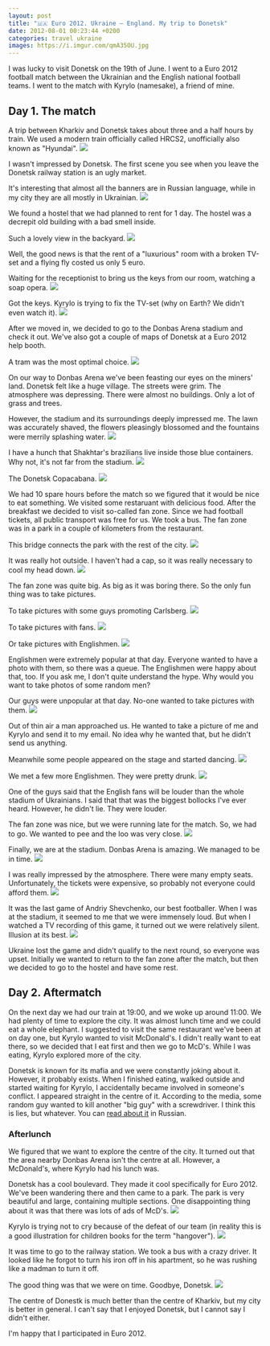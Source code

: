 ```yaml
---
layout: post
title: "🇺🇦 Euro 2012. Ukraine – England. My trip to Donetsk"
date: 2012-08-01 00:23:44 +0200
categories: travel ukraine
images: https://i.imgur.com/qmA35OU.jpg
---
```


I was lucky to visit Donetsk on the 19th of June. I went to a Euro 2012 football
match between the Ukrainian and the English national football teams. I went to
the match with Kyrylo (namesake), a friend of mine.

## Day 1. The match

A trip between Kharkiv and Donetsk takes about three and a half hours by
train. We used a modern train officially called HRCS2, unofficially also known
as "Hyundai".
<img src="https://i.imgur.com/ffsY3Nf.jpg"/>

I wasn't impressed by Donetsk. The first scene you see when you leave the
Donetsk railway station is an ugly market.

It's interesting that almost all the banners are in Russian language, while in
my city they are all mostly in Ukrainian.
<img src="https://i.imgur.com/0F21Zti.jpg"/>

We found a hostel that we had planned to rent for 1 day. The hostel was a
decrepit old building with a bad smell inside.

Such a lovely view in the backyard.
<img src="https://i.imgur.com/iAcsF88.jpg"/>

Well, the good news is that the rent of a "luxurious" room with a broken TV-set
and a flying fly costed us only 5 euro.

Waiting for the receptionist to bring us the keys from our room, watching a soap
opera.
<img src="/assets/images/i.png" data-echo="https://i.imgur.com/uVrrV8I.jpg">

Got the keys. Kyrylo is trying to fix the TV-set (why on Earth? We didn't even
watch it).
<img src="/assets/images/i.png" data-echo="https://i.imgur.com/5uotEkU.jpg">

After we moved in, we decided to go to the Donbas Arena stadium and check it
out. We've also got a couple of maps of Donetsk at a Euro 2012 help booth.

A tram was the most optimal choice.
<img src="/assets/images/i.png" data-echo="https://i.imgur.com/51vVa9r.jpg"/>

On our way to Donbas Arena we've been feasting our eyes on the miners'
land. Donetsk felt like a huge village. The streets were grim. The atmosphere
was depressing. There were almost no buildings. Only a lot of grass and trees.

However, the stadium and its surroundings deeply impressed me. The lawn was
accurately shaved, the flowers pleasingly blossomed and the fountains were
merrily splashing water.
<img src="/assets/images/i.png" data-echo="https://i.imgur.com/rZCx8kV.jpg">

I have a hunch that Shakhtar's brazilians live inside those blue containers. Why
not, it's not far from the stadium.
<img src="/assets/images/i.png" data-echo="https://i.imgur.com/KsXl5ub.jpg"/>

The Donetsk Copacabana.
<img src="/assets/images/i.png" data-echo="https://i.imgur.com/sA8EItZ.jpg"/>

We had 10 spare hours before the match so we figured that it would be nice to
eat something. We visited some restaruant with delicious food. After the
breakfast we decided to visit so-called fan zone. Since we had football tickets,
all public transport was free for us. We took a bus. The fan zone was in a park
in a couple of kilometers from the restaurant.

This bridge connects the park with the rest of the city.
<img src="/assets/images/i.png" data-echo="https://i.imgur.com/tQ0bPM7.jpg"/>

It was really hot outside. I haven't had a cap, so it was really necessary to
cool my head down.
<img src="/assets/images/i.png" data-echo="https://i.imgur.com/YoKFTCK.jpg"/>

The fan zone was quite big. As big as it was boring there. So the only fun thing
was to take pictures.

To take pictures with some guys promoting Carlsberg.
<img src="/assets/images/i.png" data-echo="https://i.imgur.com/rQ0YycP.jpg"/>

To take pictures with fans.
<img src="/assets/images/i.png" data-echo="https://i.imgur.com/t3vaEUy.jpg"/>

Or take pictures with Englishmen.
<img src="/assets/images/i.png" data-echo="https://i.imgur.com/DY5rysE.jpg"/>

Englishmen were extremely popular at that day. Everyone wanted to have a photo
with them, so there was a queue. The Englishmen were happy about that, too. If
you ask me, I don't quite understand the hype. Why would you want to take photos
of some random men?

Our guys were unpopular at that day. No-one wanted to take pictures with them.
<img src="/assets/images/i.png" data-echo="https://i.imgur.com/D0GK35Q.jpg"/>

Out of thin air a man approached us. He wanted to take a picture of me and
Kyrylo and send it to my email. No idea why he wanted that, but he didn't send
us anything.

Meanwhile some people appeared on the stage and started dancing.
<img src="/assets/images/i.png" data-echo="https://i.imgur.com/07olMJZ.jpg"/>

We met a few more Englishmen. They were pretty drunk.
<img src="/assets/images/i.png" data-echo="https://i.imgur.com/BMRAyIR.jpg"/>

One of the guys said that the English fans will be louder than the whole
stadium of Ukrainians. I said that that was the biggest bollocks I've ever heard.
However, he didn't lie. They were louder.

The fan zone was nice, but we were running late for the match. So, we had to go.
We wanted to pee and the loo was very close.
<img src="/assets/images/i.png" data-echo="https://i.imgur.com/GMaEDHl.jpg">

Finally, we are at the stadium. Donbas Arena is amazing. We managed to be in
time.
<img src="/assets/images/i.png" data-echo="https://i.imgur.com/qmA35OU.jpg"/>

I was really impressed by the atmosphere.
There were many empty seats. Unfortunately, the tickets were expensive, so
probably not everyone could afford them.
<img src="/assets/images/i.png" data-echo="https://i.imgur.com/TKVt6mX.jpg"/>

It was the last game of Andriy Shevchenko, our best footballer. When I was at
the stadium, it seemed to me that we were immensely loud. But when I watched a
TV recording of this game, it turned out we were relatively silent. Illusion at
its best.
<img src="/assets/images/i.png" data-echo="https://i.imgur.com/Yti2ewy.jpg"/>

Ukraine lost the game and didn't qualify to the next round, so everyone was
upset. Initially we wanted to return to the fan zone after the match, but then
we decided to go to the hostel and have some rest.

## Day 2. Aftermatch

On the next day we had our train at 19:00, and we woke up around 11:00. We had
plenty of time to explore the city. It was almost lunch time and we could
eat a whole elephant. I suggested to visit the same restaurant we've been at on
day one, but Kyrylo wanted to visit McDonald's. I didn't really want to eat
there, so we decided that I eat first and then we go to McD's. While I was
eating, Kyrylo explored more of the city.

Donetsk is known for its mafia and we were constantly joking about it. However,
it probably exists. When I finished eating, walked outside and started waiting
for Kyrylo, I accidentally became involved in someone's conflict. I appeared
straight in the centre of it. According to the media, some random guy wanted to
kill another "big guy" with a screwdriver. I think this is lies, but
whatever. You can
[read about it](http://podrobnosti.ua/criminal/2012/06/21/843068.html) in
Russian.

### Afterlunch

We figured that we want to explore the centre of the city. It turned out that
the area nearby Donbas Arena isn't the centre at all. However, a McDonald's,
where Kyrylo had his lunch was.

Donetsk has a cool boulevard. They made it cool specifically for Euro 2012.
We've been wandering there and then came to a park. The park is very beautiful
and large, containing multiple sections. One disappointing thing about it was
that there was lots of ads of McD's.
<img src="/assets/images/i.png" data-echo="https://i.imgur.com/AMP0qNp.jpg"/>

Kyrylo is trying not to cry because of the defeat of our team (in reality this
is a good illustration for children books for the term "hangover").
<img src="/assets/images/i.png" data-echo="https://i.imgur.com/qenNj2P.jpg"/>

It was time to go to the railway station. We took a bus with a crazy driver. It
looked like he forgot to turn his iron off in his apartment, so he was rushing
like a madman to turn it off.

The good thing was that we were on time. Goodbye, Donetsk.
<img src="/assets/images/i.png" data-echo="https://i.imgur.com/mSY2QHB.jpg"/>

The centre of Donestk is much better than the centre of Kharkiv, but my city is
better in general. I can't say that I enjoyed Donetsk, but I cannot say I didn't
either.

I'm happy that I participated in Euro 2012.
